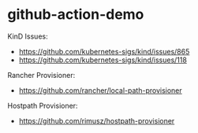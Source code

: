# github-action-demo

KinD Issues:
- https://github.com/kubernetes-sigs/kind/issues/865
- https://github.com/kubernetes-sigs/kind/issues/118

Rancher Provisioner:
- https://github.com/rancher/local-path-provisioner

Hostpath Provisioner:
- https://github.com/rimusz/hostpath-provisioner
